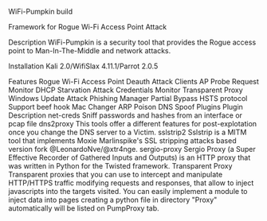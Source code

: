 WiFi-Pumpkin
build

Framework for Rogue Wi-Fi Access Point Attack

Description
WiFi-Pumpkin is a security tool that provides the Rogue access point to Man-In-The-Middle and network attacks.

Installation
Kali 2.0/WifiSlax 4.11.1/Parrot 2.0.5

Features
Rogue Wi-Fi Access Point
Deauth Attack Clients AP
Probe Request Monitor
DHCP Starvation Attack
Credentials Monitor
Transparent Proxy
Windows Update Attack
Phishing Manager
Partial Bypass HSTS protocol
Support beef hook
Mac Changer
ARP Poison
DNS Spoof
Plugins
Plugin	Description
net-creds	Sniff passwords and hashes from an interface or pcap file
dns2proxy	This tools offer a different features for post-explotation once you change the DNS server to a Victim.
sslstrip2	Sslstrip is a MITM tool that implements Moxie Marlinspike's SSL stripping attacks based version fork @LeonardoNve/@xtr4nge.
sergio-proxy	Sergio Proxy (a Super Effective Recorder of Gathered Inputs and Outputs) is an HTTP proxy that was written in Python for the Twisted framework.
Transparent Proxy
Transparent proxies that you can use to intercept and manipulate HTTP/HTTPS traffic modifying requests and responses, that allow to inject javascripts into the targets visited. You can easily implement a module to inject data into pages creating a python file in directory "Proxy" automatically will be listed on PumpProxy tab.

